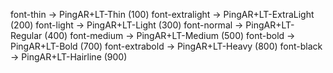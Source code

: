 font-thin → PingAR+LT-Thin (100)
font-extralight → PingAR+LT-ExtraLight (200)
font-light → PingAR+LT-Light (300)
font-normal → PingAR+LT-Regular (400)
font-medium → PingAR+LT-Medium (500)
font-bold → PingAR+LT-Bold (700)
font-extrabold → PingAR+LT-Heavy (800)
font-black → PingAR+LT-Hairline (900)